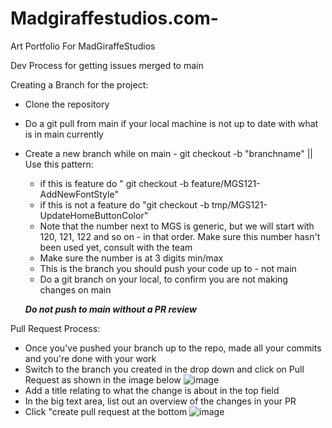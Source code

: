 # Madgiraffestudios.com-
Art Portfolio For MadGiraffeStudios


Dev Process for getting issues merged to main

Creating a Branch for the project:

- Clone the repository
- Do a git pull from main if your local machine is not up to date with what is in main currently
- Create a new branch while on main - git checkout -b "branchname" || Use this pattern: 
    - if this is feature do " git checkout -b feature/MGS121-AddNewFontStyle"
    - if this is not a feature do "git checkout -b tmp/MGS121-UpdateHomeButtonColor"
    - Note that the number next to MGS is generic, but we will start with 120, 121, 122 and so on - in that order. Make sure this number hasn't been used yet, consult with the team
    - Make sure the number is at 3 digits min/max
    - This is the branch you should push your code up to - not main
    - Do a git branch on your local, to confirm you are not making changes on main
    
    ***Do not push to main without a PR review***
    
Pull Request Process:
 - Once you've pushed your branch up to the repo, made all your commits and you're done with your work
 - Switch to the branch you created in the drop down and click on Pull Request as shown in the image below
![image](https://user-images.githubusercontent.com/22583143/87214893-ba38fc80-c2fe-11ea-9ca9-6a5632b55788.png)
- Add a title relating to what the change is about in the top field
- In the big text area, list out an overview of the changes in your PR
- Click "create pull request at the bottom
![image](https://user-images.githubusercontent.com/22583143/87214972-ac37ab80-c2ff-11ea-8c58-f5471ee1f403.png)

